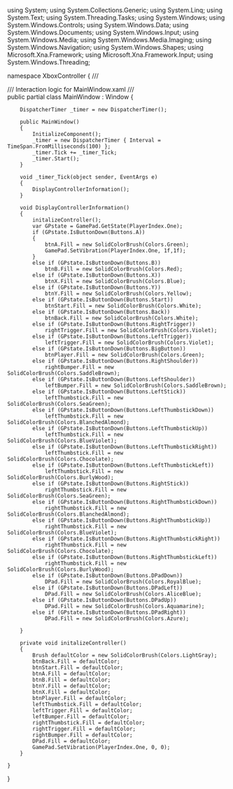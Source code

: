 using System;
using System.Collections.Generic;
using System.Linq;
using System.Text;
using System.Threading.Tasks;
using System.Windows;
using System.Windows.Controls;
using System.Windows.Data;
using System.Windows.Documents;
using System.Windows.Input;
using System.Windows.Media;
using System.Windows.Media.Imaging;
using System.Windows.Navigation;
using System.Windows.Shapes;
using Microsoft.Xna.Framework;
using Microsoft.Xna.Framework.Input;
using System.Windows.Threading;

namespace XboxController
{
    /// <summary>
    /// Interaction logic for MainWindow.xaml
    /// </summary>
    public partial class MainWindow : Window
    {

        DispatcherTimer _timer = new DispatcherTimer();

        public MainWindow()
        {
            InitializeComponent();
            _timer = new DispatcherTimer { Interval = TimeSpan.FromMilliseconds(100) };
            _timer.Tick += _timer_Tick;
            _timer.Start();
        }

        void _timer_Tick(object sender, EventArgs e)
        {
            DisplayControllerInformation();
        }

        void DisplayControllerInformation()
        {
            initalizeController();
            var GPstate = GamePad.GetState(PlayerIndex.One);
            if (GPstate.IsButtonDown(Buttons.A))
            {
                btnA.Fill = new SolidColorBrush(Colors.Green);
                GamePad.SetVibration(PlayerIndex.One, 1f,1f);
            }
            else if (GPstate.IsButtonDown(Buttons.B))
                btnB.Fill = new SolidColorBrush(Colors.Red);
            else if (GPstate.IsButtonDown(Buttons.X))
                btnX.Fill = new SolidColorBrush(Colors.Blue);
            else if (GPstate.IsButtonDown(Buttons.Y))
                btnY.Fill = new SolidColorBrush(Colors.Yellow);
            else if (GPstate.IsButtonDown(Buttons.Start))
                btnStart.Fill = new SolidColorBrush(Colors.White);
            else if (GPstate.IsButtonDown(Buttons.Back))
                btnBack.Fill = new SolidColorBrush(Colors.White);
            else if (GPstate.IsButtonDown(Buttons.RightTrigger))
                rightTrigger.Fill = new SolidColorBrush(Colors.Violet);
            else if (GPstate.IsButtonDown(Buttons.LeftTrigger))
                leftTrigger.Fill = new SolidColorBrush(Colors.Violet);
            else if (GPstate.IsButtonDown(Buttons.BigButton))
                btnPlayer.Fill = new SolidColorBrush(Colors.Green);
            else if (GPstate.IsButtonDown(Buttons.RightShoulder))
                rightBumper.Fill = new SolidColorBrush(Colors.SaddleBrown);
            else if (GPstate.IsButtonDown(Buttons.LeftShoulder))
                leftBumper.Fill = new SolidColorBrush(Colors.SaddleBrown);
            else if (GPstate.IsButtonDown(Buttons.LeftStick))
                leftThumbstick.Fill = new SolidColorBrush(Colors.SeaGreen);
            else if (GPstate.IsButtonDown(Buttons.LeftThumbstickDown))
                leftThumbstick.Fill = new SolidColorBrush(Colors.BlanchedAlmond);
            else if (GPstate.IsButtonDown(Buttons.LeftThumbstickUp))
                leftThumbstick.Fill = new SolidColorBrush(Colors.BlueViolet);
            else if (GPstate.IsButtonDown(Buttons.LeftThumbstickRight))
                leftThumbstick.Fill = new SolidColorBrush(Colors.Chocolate);
            else if (GPstate.IsButtonDown(Buttons.LeftThumbstickLeft))
                leftThumbstick.Fill = new SolidColorBrush(Colors.BurlyWood);
            else if (GPstate.IsButtonDown(Buttons.RightStick))
                rightThumbstick.Fill = new SolidColorBrush(Colors.SeaGreen);
            else if (GPstate.IsButtonDown(Buttons.RightThumbstickDown))
                rightThumbstick.Fill = new SolidColorBrush(Colors.BlanchedAlmond);
            else if (GPstate.IsButtonDown(Buttons.RightThumbstickUp))
                rightThumbstick.Fill = new SolidColorBrush(Colors.BlueViolet);
            else if (GPstate.IsButtonDown(Buttons.RightThumbstickRight))
                rightThumbstick.Fill = new SolidColorBrush(Colors.Chocolate);
            else if (GPstate.IsButtonDown(Buttons.RightThumbstickLeft))
                rightThumbstick.Fill = new SolidColorBrush(Colors.BurlyWood);
            else if (GPstate.IsButtonDown(Buttons.DPadDown))
                DPad.Fill = new SolidColorBrush(Colors.RoyalBlue);
            else if (GPstate.IsButtonDown(Buttons.DPadLeft))
                DPad.Fill = new SolidColorBrush(Colors.AliceBlue);
            else if (GPstate.IsButtonDown(Buttons.DPadUp))
                DPad.Fill = new SolidColorBrush(Colors.Aquamarine);
            else if (GPstate.IsButtonDown(Buttons.DPadRight))
                DPad.Fill = new SolidColorBrush(Colors.Azure);
 
        }

        private void initalizeController()
        {
            Brush defaultColor = new SolidColorBrush(Colors.LightGray);
            btnBack.Fill = defaultColor;
            btnStart.Fill = defaultColor;
            btnA.Fill = defaultColor;
            btnB.Fill = defaultColor;
            btnY.Fill = defaultColor;
            btnX.Fill = defaultColor;
            btnPlayer.Fill = defaultColor;
            leftThumbstick.Fill = defaultColor;
            leftTrigger.Fill = defaultColor;
            leftBumper.Fill = defaultColor;
            rightThumbstick.Fill = defaultColor;
            rightTrigger.Fill = defaultColor;
            rightBumper.Fill = defaultColor;
            DPad.Fill = defaultColor;
            GamePad.SetVibration(PlayerIndex.One, 0, 0);
        }

    }
}
